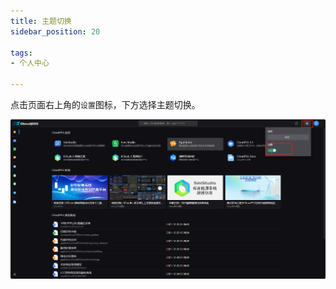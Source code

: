 ```yaml
---
title: 主题切换
sidebar_position: 20

tags: 
- 个人中心

---
```


点击页面右上角的`设置`图标，下方选择主题切换。

![主题切换](./主题切换.png "主题切换")